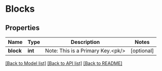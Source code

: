 # Blocks

## Properties
Name | Type | Description | Notes
------------ | ------------- | ------------- | -------------
**block** | **int** | Note: This is a Primary Key.&lt;pk/&gt; | [optional] 

[[Back to Model list]](../README.md#documentation-for-models) [[Back to API list]](../README.md#documentation-for-api-endpoints) [[Back to README]](../README.md)


